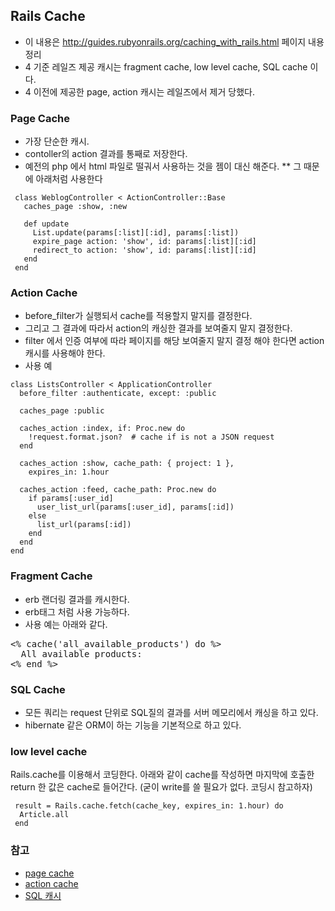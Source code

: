 ## Rails Cache 
* 이 내용은 http://guides.rubyonrails.org/caching_with_rails.html 페이지 내용 정리 
* 4 기준 레일즈 제공 캐시는  fragment cache, low level cache, SQL cache 이다.
* 4 이전에 제공한 page, action 캐시는 레일즈에서 제거 당했다. 

###  Page Cache 
* 가장 단순한 캐시.
*  contoller의 action 결과를 통째로 저장한다.
*  예전의 php 에서 html 파일로 떨궈서 사용하는 것을 젬이 대신 해준다.
** 그 때문에 아래처럼 사용한다

```
 class WeblogController < ActionController::Base
   caches_page :show, :new
 
   def update
     List.update(params[:list][:id], params[:list])
     expire_page action: 'show', id: params[:list][:id]
     redirect_to action: 'show', id: params[:list][:id]
   end
 end
```

### Action Cache 
* before_filter가 실행되서 cache를 적용할지 말지를 결정한다.
* 그리고 그 결과에 따라서 action의 캐싱한 결과를 보여줄지 말지 결정한다.
* filter 에서 인증 여부에 따라 페이지를 해당 보여줄지 말지 결정 해야 한다면 action 캐시를 사용해야 한다.
* 사용 예
```
class ListsController < ApplicationController
  before_filter :authenticate, except: :public

  caches_page :public

  caches_action :index, if: Proc.new do
    !request.format.json?  # cache if is not a JSON request
  end

  caches_action :show, cache_path: { project: 1 },
    expires_in: 1.hour

  caches_action :feed, cache_path: Proc.new do
    if params[:user_id]
      user_list_url(params[:user_id], params[:id])
    else
      list_url(params[:id])
    end
  end
end
```

### Fragment Cache
* erb 랜더링 결과를 캐시한다.
* erb태그 처럼 사용 가능하다.
* 사용 예는 아래와 같다.
<pre>
<% cache('all_available_products') do %>
  All available products:
<% end %>
</pre>


### SQL Cache

* 모든 쿼리는 request 단위로 SQL질의 결과를 서버 메모리에서 캐싱을 하고 있다. 
* hibernate 같은 ORM이 하는 기능을 기본적으로 하고 있다.


### low level cache

Rails.cache를 이용해서 코딩한다.
아래와 같이 cache를 작성하면 마지막에 호출한 return 한 값은 cache로 들어간다.
(굳이 write를 쓸 필요가 없다. 코딩시 참고하자)

```
 result = Rails.cache.fetch(cache_key, expires_in: 1.hour) do
  Article.all
 end
```
 
 
### 참고 
* [page cache](https://github.com/rails/actionpack-page_caching)
* [action cache](https://github.com/rails/actionpack-action_caching)
* [SQL 캐시](http://guides.rubyonrails.org/caching_with_rails.html#sql-caching)
